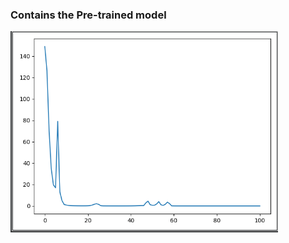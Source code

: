 ### Contains the Pre-trained model 
![Train-loss vs Epochs](https://github.com/AD2605/WBC_Segmentation/blob/master/Model/train.png)
